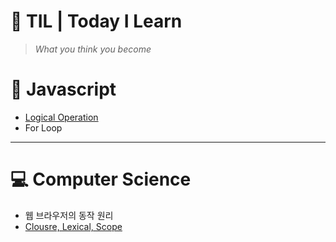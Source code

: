 # 🌱 TIL | Today I Learn

> _What you think you become_

# 📌 Javascript

- <a href ="https://github.com/BongsikB/BongsikB.github.io/blob/bf12c76e3adf1502f8ec6e7f80f35fa1ecb84340/JavaScript/Logical%20Operation.md"> Logical Operation </a>
- For Loop
<hr>

# 💻 Computer Science

- 웹 브라우저의 동작 원리
- <a href="https://github.com/BongsikB/BongsikB.github.io/blob/main/Computer%20Science/Closure.md">Clousre, Lexical, Scope </a>
